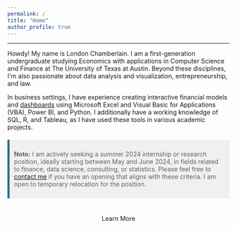 ```yaml
---
permalink: /
title: "Home"
author_profile: true
---
```

------
Howdy! My name is London Chamberlain. I am a first-generation undergraduate studying Economics with applications in Computer Science and Finance at The University of Texas at Austin. Beyond these disciplines, I'm also passionate about data analysis and visualization, entrepreneurship, and law.

In business settings, I have experience creating interactive financial models and [dashboards](https://chamberlainlondon.github.io/portfolio/portfolio-2/) using Microsoft Excel and Visual Basic for Applications (VBA), Power BI, and Python. I additionally have a working knowledge of SQL, R, and Tableau, as I have used these tools in various academic projects.

<style>
  blockquote {
    padding: 10px;
    background-color: #f0f0f0;
    border-left: 5px solid #31708f;
    margin: 20px 0;
  }
</style>

> **Note:** I am actively seeking a summer 2024 internship or research position, ideally starting between May and June 2024, in fields related to finance, data science, consulting, or statistics. Please feel free to [contact me](https://chamberlainlondon.github.io/contact/) if you have an opening that aligns with these criteria. I am open to temporary relocation for the position.
<br>

<div style="text-align:center;">
    <a href="/about/" class="btn" style="text-decoration: none;">Learn More</a>
</div>

